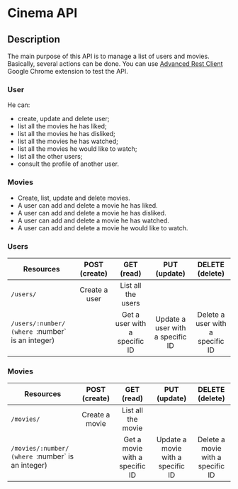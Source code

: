 # Cinema API

## Description

The main purpose of this API is to manage a list of users and movies.
Basically, several actions can be done.
You can use [Advanced Rest Client](https://chrome.google.com/webstore/detail/advanced-rest-client/hgmloofddffdnphfgcellkdfbfbjeloo) Google Chrome extension to test the API.

### User

He can:

* create, update and delete user;
* list all the movies he has liked;
* list all the movies he has disliked;
* list all the movies he has watched;
* list all the movies he would like to watch;
* list all the other users;
* consult the profile of another user.

### Movies

* Create, list, update and delete movies.
* A user can add and delete a movie he has liked.
* A user can add and delete a movie he has disliked.
* A user can add and delete a movie he has watched.
* A user can add and delete a movie he would like to watch.

### Users

| Resources                                       | POST (create) | GET (read)                    | PUT (update)                     | DELETE (delete) |
| ---------                                       |:-------------:|:------------------:           |:------------:                    |:---------------:|
| `/users/`                                       | Create a user | List all the users            |                                  |                 |
| `/users/:number/ (where `:number` is an integer)|               | Get a user with a specific ID | Update a user with a specific ID | Delete a user with a specific ID

### Movies

| Resources                                       | POST (create) | GET (read)                    | PUT (update)                     | DELETE (delete) |
| ---------                                       |:-------------:|:------------------:           |:------------:                    |:---------------:|
| `/movies/`                                       | Create a movie | List all the movie           |                                  |                 |
| `/movies/:number/ (where `:number` is an integer)|               | Get a movie with a specific ID | Update a movie with a specific ID | Delete a movie with a specific ID